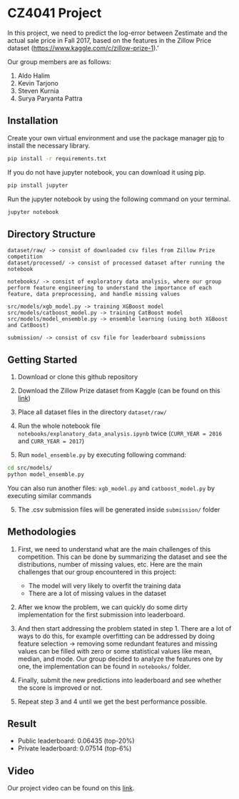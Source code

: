 # CZ4041 Project

In this project, we need to predict the log-error between Zestimate and the actual sale price in Fall 2017, based on the features in the Zillow Price dataset (https://www.kaggle.com/c/zillow-prize-1).'

Our group members are as follows: 
1. Aldo Halim
2. Kevin Tarjono
3. Steven Kurnia
4. Surya Paryanta Pattra 

## Installation

Create your own virtual environment and use the package manager [pip](https://pip.pypa.io/en/stable/) to install the necessary library.

```bash
pip install -r requirements.txt
```

If you do not have jupyter notebook, you can download it using pip.

```bash
pip install jupyter
```

Run the jupyter notebook by using the following command on your terminal.

```bash
jupyter notebook
```

## Directory Structure

```
dataset/raw/ -> consist of downloaded csv files from Zillow Prize competition
dataset/processed/ -> consist of processed dataset after running the notebook

notebooks/ -> consist of exploratory data analysis, where our group perform feature engineering to understand the importance of each feature, data preprocessing, and handle missing values

src/models/xgb_model.py -> training XGBoost model
src/models/catboost_model.py -> training CatBoost model
src/models/model_ensemble.py -> ensemble learning (using both XGBoost and CatBoost)

submission/ -> consist of csv file for leaderboard submissions
```

## Getting Started

1. Download or clone this github repository

2. Download the Zillow Prize dataset from Kaggle (can be found on this [link](https://www.kaggle.com/c/zillow-prize-1/data))

3. Place all dataset files in the directory ```dataset/raw/```

4. Run the whole notebook file ```notebooks/explanatory_data_analysis.ipynb``` twice (```CURR_YEAR = 2016``` and ```CURR_YEAR = 2017```)

5. Run ```model_ensemble.py``` by executing following command:
```bash
cd src/models/
python model_ensemble.py
```
You can also run another files: ```xgb_model.py``` and ```catboost_model.py``` by executing similar commands

5. The .csv submission files will be generated inside ```submission/``` folder

## Methodologies
1. First, we need to understand what are the main challenges of this competition. This can be done by summarizing the dataset and see the distributions, number of missing values, etc. Here are the main challenges that our group encountered in this project:
     * The model will very likely to overfit the training data
     * There are a lot of missing values in the dataset

2. After we know the problem, we can quickly do some dirty implementation for the first submission into leaderboard. 

3. And then start addressing the problem stated in step 1. There are a lot of ways to do this, for example overfitting can be addressed by doing feature selection -> removing some redundant features and missing values can be filled with zero or some statistical values like mean, median, and mode. Our group decided to analyze the features one by one, the implementation can be found in ```notebooks/``` folder.

4. Finally, submit the new predictions into leaderboard and see whether the score is improved or not. 

5. Repeat step 3 and 4 until we get the best performance possible.  

## Result

* Public leaderboard: 0.06435 (top-20%)
* Private leaderboard: 0.07514 (top-6%)

## Video

Our project video can be found on this [link](https://youtu.be/Rx7wYivSLV8).
